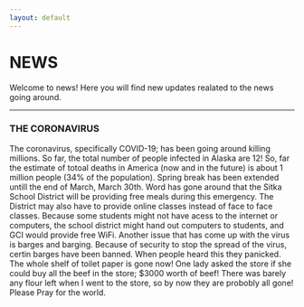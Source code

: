 ```yaml
---
layout: default
---
```


# NEWS
Welcome to news! Here you will find new updates realated to the news going around.
* * *
### THE CORONAVIRUS
The coronavirus, specifically COVID-19; has been going around killing millions. So far, the total number of people infected in Alaska are 12! So, far the estimate of totoal deaths in America (now and in the future) is about 1 million people (34% of the population). Spring break has been extended untill the end of March, March 30th. Word has gone around that the Sitka School District will be providing free meals during this emergency. The District may also have to provide online classes instead of face to face classes. Because some students might not have acess to the internet or computers, the school district might hand out computers to students, and GCI would provide free WiFi. Another issue that has come up with the virus is barges and barging. Because of security to stop the spread of the virus, certin barges have been banned. When people heard this they panicked. The whole shelf of toilet paper is gone now! One lady asked the store if she could buy all the beef in the store; $3000 worth of beef! There was barely any flour left when I went to the store, so by now they are probobly all gone! Please Pray for the world.
